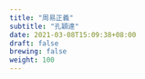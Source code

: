 ```yaml
---
title: "周易正義"
subtitle: "孔穎達"
date: 2021-03-08T15:09:38+08:00
draft: false
brewing: false
weight: 100
---
```



